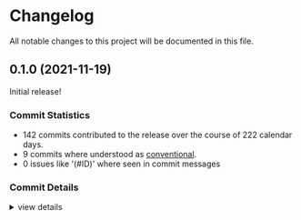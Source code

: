 # Changelog

All notable changes to this project will be documented in this file.

## 0.1.0 (2021-11-19)

Initial release!

### Commit Statistics

<csr-read-only-do-not-edit/>

 - 142 commits contributed to the release over the course of 222 calendar days.
 - 9 commits where understood as [conventional](https://www.conventionalcommits.org).
 - 0 issues like '(#ID)' where seen in commit messages

### Commit Details

<csr-read-only-do-not-edit/>

<details><summary>view details</summary>

 * **Uncategorized**
    - rework proc macros to not generate as many macros ([`38a6439`](https://github.comgit//apertus-open-source-cinema/narui/commit/38a64396b94a5b8e23fdc1d8ab47f14ffcff29b7))
    - refactoring ([`16f0955`](https://github.comgit//apertus-open-source-cinema/narui/commit/16f0955fc104936fc29627c6bb29567e73ebe664))
    - fix stroked rects ([`f62f964`](https://github.comgit//apertus-open-source-cinema/narui/commit/f62f9648833cf0df76ab33de65574ce62b1e44be))
    - integrate external hook count into FragmentStore ([`91d395e`](https://github.comgit//apertus-open-source-cinema/narui/commit/91d395ea042ca5d58aa37c85e6483f284473205a))
    - don't use as_ref for get_args, it seems to be slow ([`a7b84f7`](https://github.comgit//apertus-open-source-cinema/narui/commit/a7b84f72197943e145dcf9e96fba0af3457582f0))
    - use index generated by FragmentStore for new keys in KeyMap ([`ae80e3e`](https://github.comgit//apertus-open-source-cinema/narui/commit/ae80e3ec5f10606c894d954cfb06f38d26f7b4c0))
    - change hook tracking to be stored in PatchedTree ([`133ed26`](https://github.comgit//apertus-open-source-cinema/narui/commit/133ed262de4180993b9c325e4638d9bc3ab091c8))
    - change ergonomics of rect and input ([`0d4c5dc`](https://github.comgit//apertus-open-source-cinema/narui/commit/0d4c5dc333c5fb2fa24d88cbd2342c6d2aecc154))
    - recursively clip clippers with parent ([`a2b65a2`](https://github.comgit//apertus-open-source-cinema/narui/commit/a2b65a255cc9fc369c4bb94d97c56cc46a8c7e19))
    - clippy + fmt ([`43c7710`](https://github.comgit//apertus-open-source-cinema/narui/commit/43c7710aa9b8bb07dd40de75b8b2343ad9f86d28))
    - rework fragments to be stored in a FreeList besides their args ([`4ff7e6d`](https://github.comgit//apertus-open-source-cinema/narui/commit/4ff7e6d1bef469e0517888aa86dc0c1b1a867fbb))
    - cargo fmt ([`4949bec`](https://github.comgit//apertus-open-source-cinema/narui/commit/4949bec91d40fbb597bd40d7e77df6a0c216359f))
    - Add support for clipping ([`c8867dd`](https://github.comgit//apertus-open-source-cinema/narui/commit/c8867dd0bce4633ab487b2125c00d8d16d2521cb))
    - fix logic bugs in PatchedTree::shout ([`61d5e4b`](https://github.comgit//apertus-open-source-cinema/narui/commit/61d5e4b2ee7a3be77400f7d62a767c2bc2b69162))
    - fmt + clippy ([`6b78ddb`](https://github.comgit//apertus-open-source-cinema/narui/commit/6b78ddb7ceb337c4e6c1481fccbbcbc900878307))
    - remove (potentially) existing patch when shouting a value equal to the old one ([`642411d`](https://github.comgit//apertus-open-source-cinema/narui/commit/642411d22c74cf824bbe3ea0f19171b1d290cd79))
    - diff shouted values to old ones ([`9d37313`](https://github.comgit//apertus-open-source-cinema/narui/commit/9d37313dd9ba01e96da4bb4c5d69e1bb1fa7131e))
    - avoid looking up the key twice adding a new arg ([`65854c3`](https://github.comgit//apertus-open-source-cinema/narui/commit/65854c386a8c93d1996370033eb06e08665ac73a))
    - remove custom owning_ref ([`0b96892`](https://github.comgit//apertus-open-source-cinema/narui/commit/0b968921c880e7e8a82ac6c81cc8a72a1eb6e912))
    - only create the key once in rsx_macro ([`1e7ff04`](https://github.comgit//apertus-open-source-cinema/narui/commit/1e7ff04ddde3a11f5e5c436b5188f61ba335bf03))
    - rework PatchedTree to be FreeList based ([`bcc3801`](https://github.comgit//apertus-open-source-cinema/narui/commit/bcc3801a793e6ee106752bab78d921cecf20039f))
    - rework ArgsTree to be FreeList based ([`d8e9ed4`](https://github.comgit//apertus-open-source-cinema/narui/commit/d8e9ed4fa63315772f8c48a5e99749a5b6b0c616))
    - rework VecWithHoles into FreeList, Layouter without Keys ([`afea828`](https://github.comgit//apertus-open-source-cinema/narui/commit/afea828b4e90a404cd1041a3f801d4b2a0ee6bfa))
    - increase number of allowed vertices ([`2772924`](https://github.comgit//apertus-open-source-cinema/narui/commit/2772924fe3d6ecb3f1fc3aedb7050f7b3dc9f18b))
    - implement depth testing, rework stack ([`5eba0e0`](https://github.comgit//apertus-open-source-cinema/narui/commit/5eba0e08724975a5a6525c3c6183553a697df2a2))
    - cargo clippy & cargo fmt ([`cf6fbbf`](https://github.comgit//apertus-open-source-cinema/narui/commit/cf6fbbf906beccd8ec9c3cd63c082c27897af4be))
    - improve error message on key conflicts ([`5f5bb5d`](https://github.comgit//apertus-open-source-cinema/narui/commit/5f5bb5df92cbfd662735efc012c9e2c798b6c2cb))
    - add key_map to CallbackContext ([`64e84c2`](https://github.comgit//apertus-open-source-cinema/narui/commit/64e84c2c6623e0444f53e9a1f8bc695c71e25617))
    - rework debug bounds to compile time option ([`a919db3`](https://github.comgit//apertus-open-source-cinema/narui/commit/a919db3ee8bd2c79fef7eb26c793b3d2eab943fc))
    - fix layout debug ([`5a7c5f9`](https://github.comgit//apertus-open-source-cinema/narui/commit/5a7c5f9bfba58921de0dfb73786f1ffd097262b7))
    - rework lyon renderer ([`5f61394`](https://github.comgit//apertus-open-source-cinema/narui/commit/5f61394e6652d3b57793a0852861c7d489865c13))
    - rework hook storage, leaks memory:( ([`f72badf`](https://github.comgit//apertus-open-source-cinema/narui/commit/f72badf14b48f84fdd6d5a2eaf51fdfebfc080e0))
    - fix removal of nodes ([`59be411`](https://github.comgit//apertus-open-source-cinema/narui/commit/59be411f5ea093ddceeb660c2334f79a1393a140))
    - rework keys mapping slightly ([`1584f55`](https://github.comgit//apertus-open-source-cinema/narui/commit/1584f55ffde91af324b264b658364e483e5b9f1f))
    - store RenderObject beside dyn Layout ([`1bde37d`](https://github.comgit//apertus-open-source-cinema/narui/commit/1bde37d5ee6aa542d2af490d8d5f51d2c383644a))
    - format ([`6f169fe`](https://github.comgit//apertus-open-source-cinema/narui/commit/6f169fe18c9f20facc4acfbd810dab1f40a25cb5))
    - better hashmap based key implementation ([`8101e1b`](https://github.comgit//apertus-open-source-cinema/narui/commit/8101e1b237c3eaf6638c570c8260738e93862e6d))
    - prototype of global key map ([`e1ff2d8`](https://github.comgit//apertus-open-source-cinema/narui/commit/e1ff2d839dc2ffe8d390ff240ea6b7147ea2b76b))
    - add env var for mailbox persent mode ([`7d3e3bf`](https://github.comgit//apertus-open-source-cinema/narui/commit/7d3e3bf8a75cd5fa7c712d2041d7018cdf016264))
    - more clippy ([`7bb8420`](https://github.comgit//apertus-open-source-cinema/narui/commit/7bb842005c4bd3f92f07d2d9fa2cd59cf47a84e7))
    - clippy v2 ([`a8b3e53`](https://github.comgit//apertus-open-source-cinema/narui/commit/a8b3e53cf3b67329743325b003a423cdb71f4ebc))
    - cargo fmt ([`2cb1eb0`](https://github.comgit//apertus-open-source-cinema/narui/commit/2cb1eb0f29b37e847c8740a21a8d2df7286a6b1f))
    - compress keys even further ([`e0e500b`](https://github.comgit//apertus-open-source-cinema/narui/commit/e0e500b7cd86c5c7c5dfce2a3423155c5f841850))
    - optimize the renderers ([`12f2fd7`](https://github.comgit//apertus-open-source-cinema/narui/commit/12f2fd77912e5e30ad640b7f2e7aaf9e31e0425f))
    - misc cleanup ([`62138dc`](https://github.comgit//apertus-open-source-cinema/narui/commit/62138dcaaab2d9ff0d70dc7dfbbd42c06838d73b))
    - optimize keys ([`8972a69`](https://github.comgit//apertus-open-source-cinema/narui/commit/8972a69de77ed7837d849c7c029910eab3486c56))
    - improve partial relayout ([`2bf62e3`](https://github.comgit//apertus-open-source-cinema/narui/commit/2bf62e30b15ff102e1679dd3fa1c533ca2e09d01))
    - add effect and thread hook ([`bbef1eb`](https://github.comgit//apertus-open-source-cinema/narui/commit/bbef1eb758784ff7f865370f866d8bf66276d5e1))
    - continue integration, first simple widgets are working ([`cf4d8da`](https://github.comgit//apertus-open-source-cinema/narui/commit/cf4d8dae7f1c558d495ca03c62e1054a7163f0d3))
    - start narui integration ([`dae0dbc`](https://github.comgit//apertus-open-source-cinema/narui/commit/dae0dbcdb62e2000c400fb4f7733b6b68b2672b4))
    - request required extensions ([`f09ff6c`](https://github.comgit//apertus-open-source-cinema/narui/commit/f09ff6c123e4ab579ec83752012979a9b9271515))
    - cargo fmt ([`1821569`](https://github.comgit//apertus-open-source-cinema/narui/commit/1821569ad664bdcb2ae15a0a079afc385b2ac19c))
    - text widget: take IntoString instead of String ([`e45c4ae`](https://github.comgit//apertus-open-source-cinema/narui/commit/e45c4ae7bf59851a984b6bd9125188c2bd8ccc96))
    - fix api & rendering bugs ([`06629d8`](https://github.comgit//apertus-open-source-cinema/narui/commit/06629d863aefaf6cbc0c2dd9f742ac1d40646e16))
    - improve thread & effectc hook ([`86cd79e`](https://github.comgit//apertus-open-source-cinema/narui/commit/86cd79e16ed3462f6d20ff38884d485e5540082b))
    - add panic when two children have the same key ([`ca6b7df`](https://github.comgit//apertus-open-source-cinema/narui/commit/ca6b7df02194e2a2533104fd640595917e3fba38))
    - dont override explicitly set styles ([`aa010a7`](https://github.comgit//apertus-open-source-cinema/narui/commit/aa010a7f19207602ee55a775354d70dac0dfaab5))
    - use environment variable for debug bounds ([`434f790`](https://github.comgit//apertus-open-source-cinema/narui/commit/434f790596cc1511ae26bfa96d0e6c70eea88b02))
    - generate a mod for each widget ([`f1b4500`](https://github.comgit//apertus-open-source-cinema/narui/commit/f1b4500ff04241357304cfe95101d08ef8a7cbb7))
    - fix examples ([`ce77f27`](https://github.comgit//apertus-open-source-cinema/narui/commit/ce77f272a45bfc3c668eff3099899e22088abaea))
    - raw_renderer: add nescescary layout information ([`aaf74ad`](https://github.comgit//apertus-open-source-cinema/narui/commit/aaf74ad322005e83eedab1df649e7ecbf2ee5f04))
    - enrich styles api ([`0f34c68`](https://github.comgit//apertus-open-source-cinema/narui/commit/0f34c68dfe508c5cadc4df31d559adb5c105bfbd))
    - Vec2: implement scalar mul div add sub ([`ed20e6a`](https://github.comgit//apertus-open-source-cinema/narui/commit/ed20e6ae75e60a29c26d1c25d60f8a0ea7df1965))
    - fix colors of text and shape ([`f216dde`](https://github.comgit//apertus-open-source-cinema/narui/commit/f216dde9e00cab2ed34b4b8e253fa45dd32a7aa4))
    - more node_graph work ([`0a50a86`](https://github.comgit//apertus-open-source-cinema/narui/commit/0a50a869bcc2ccfa8e75d335fb633c9bf02eb64c))
    - change object model ([`6bc6753`](https://github.comgit//apertus-open-source-cinema/narui/commit/6bc6753ff3182c1699ed088d46eb935e0b42d9d2))
    - improve debug printing for Fragment ([`9555c17`](https://github.comgit//apertus-open-source-cinema/narui/commit/9555c1719c3905708c11621c7fad2c89444f94d5))
    - add fragment widget ([`bd55e5c`](https://github.comgit//apertus-open-source-cinema/narui/commit/bd55e5cfbb7086dbb7af9dd7e2ace8792fa72ad1))
    - add measure hooks ([`e9b698c`](https://github.comgit//apertus-open-source-cinema/narui/commit/e9b698cd3823a13bacf0c2942fa9eb57548d1c58))
    - improve macros ([`6ab607e`](https://github.comgit//apertus-open-source-cinema/narui/commit/6ab607e9997cce7c4c869fbcfafa1aeea41a9a26))
    - add last layout result to context ([`b41314f`](https://github.comgit//apertus-open-source-cinema/narui/commit/b41314f96e0664211d548211531b614a147c3e5a))
    - lyon renderer: dont store path_gen in context ([`e80d72f`](https://github.comgit//apertus-open-source-cinema/narui/commit/e80d72f755da17c57af61e9e36777a14e9510176))
    - fix build on stable rust ([`d129bd5`](https://github.comgit//apertus-open-source-cinema/narui/commit/d129bd57c696d08b9aae2b719ca1b9c16baf9c26))
    - improve style ergonomics ([`8c11f07`](https://github.comgit//apertus-open-source-cinema/narui/commit/8c11f07886d56f843f34ca175aa582ab625dce51))
    - introduce util package ([`951f802`](https://github.comgit//apertus-open-source-cinema/narui/commit/951f802341a901e51dc4ffe3b81997333d4e96d1))
    - fix & rename collect_fragment ([`acbc33d`](https://github.comgit//apertus-open-source-cinema/narui/commit/acbc33d1b74cc129067d3b251ca3b1b17fbb3ad7))
    - add after frame callback ([`2c5be7d`](https://github.comgit//apertus-open-source-cinema/narui/commit/2c5be7d67b7c6e23aa998068dc0a52c5086805f7))
    - cleanup ([`d6b1025`](https://github.comgit//apertus-open-source-cinema/narui/commit/d6b1025635868e84979cde39c5ff82f90ac0523b))
    - cargo clippy & cargo fmt ([`3d594b9`](https://github.comgit//apertus-open-source-cinema/narui/commit/3d594b9161c631534dda7d128f9ba3902a504b7f))
    - use vulkan context from narui ([`fd5b5c8`](https://github.comgit//apertus-open-source-cinema/narui/commit/fd5b5c820a1437e0450dd5c27a25da37d245853d))
    - cargo clippy ([`0d25f6b`](https://github.comgit//apertus-open-source-cinema/narui/commit/0d25f6b56fdb1d1cc978ed7fb9eaeb7311a3a6f0))
    - TreeFilter.update() was never called ([`1a15278`](https://github.comgit//apertus-open-source-cinema/narui/commit/1a15278b40eb64d28cb72f762fcada44d7101e5c))
    - cargo fmt ([`eb1ca7a`](https://github.comgit//apertus-open-source-cinema/narui/commit/eb1ca7aa439559a8b066e3df9af23c659680f64a))
    - cleanup ([`fcd45f2`](https://github.comgit//apertus-open-source-cinema/narui/commit/fcd45f299a39ca1729b4683dff3eaae53e4eff1c))
    - Fix delta eval bug ([`71537fa`](https://github.comgit//apertus-open-source-cinema/narui/commit/71537fa0b9aade0a83e2382736a5d978df7efe97))
    - introduce type alias for RenderFnInner ([`d30cee9`](https://github.comgit//apertus-open-source-cinema/narui/commit/d30cee9f4fba85d041b7e75b4b5c1e0a2e2c93df))
    - Improve formatting of Key ([`f167fd1`](https://github.comgit//apertus-open-source-cinema/narui/commit/f167fd15fd717f4bd1d3a8899cb826f6e424d9c4))
    - Clarify KeyPart choice for sub widgets ([`16c6bbc`](https://github.comgit//apertus-open-source-cinema/narui/commit/16c6bbcb3118e39ec2f7dba85abb8cc55c561ada))
    - Optimize Vulkan drawing sequence for input latency ([`87a0439`](https://github.comgit//apertus-open-source-cinema/narui/commit/87a0439e9dbfe8756d5ab57f54fb37939fe47987))
    - bump vulkano + winit version ([`13e496c`](https://github.comgit//apertus-open-source-cinema/narui/commit/13e496c07b9b2a128f874758e7f3001b4db89abe))
    - implement effects with cleanup & thread spawning ([`2e0d991`](https://github.comgit//apertus-open-source-cinema/narui/commit/2e0d9914cf7bc2457eb14d00d2695112abe0a9b7))
    - improve output latency & input handling ([`51423d8`](https://github.comgit//apertus-open-source-cinema/narui/commit/51423d80a40a207603efd2edde67da31a67e0bcb))
    - change KeyPart syntax ([`55e0d4a`](https://github.comgit//apertus-open-source-cinema/narui/commit/55e0d4a9a4f90084105675f73bd2e58f797be883))
    - remove unneeded dependencies ([`8b6e60b`](https://github.comgit//apertus-open-source-cinema/narui/commit/8b6e60bf8081ad6a0a840c64f8ea454adb5cd3cf))
    - add better rerender-when-needed logic ([`9b6a855`](https://github.comgit//apertus-open-source-cinema/narui/commit/9b6a855174fd526ce2a6a08ad96e1ad12679ee3d))
    - only re-render when needed (is this really what we want?) ([`4a43b13`](https://github.comgit//apertus-open-source-cinema/narui/commit/4a43b13ec092775c23d3b8b27b8aa0e2af8915cc))
    - dont invoke stretch if nothing has changed ([`eaff7fb`](https://github.comgit//apertus-open-source-cinema/narui/commit/eaff7fbf130f494b31080f593f4fe5b2b1919c45))
    - clippy ([`e8f5344`](https://github.comgit//apertus-open-source-cinema/narui/commit/e8f5344a2fbf2add7bc607bd4b2b70f41b2caf71))
    - fix wrong context key for arg evaluation bug ([`8cff8ca`](https://github.comgit//apertus-open-source-cinema/narui/commit/8cff8ca72db81e0a72365fcc2d0bc2783b59f7e6))
    - performance optimizations ([`0231ec8`](https://github.comgit//apertus-open-source-cinema/narui/commit/0231ec861f5ba4fc1035e094f1355e471869495f))
    - fix partial rebuild ([`7df2eb5`](https://github.comgit//apertus-open-source-cinema/narui/commit/7df2eb5923c35cc7b38c1acbec3d3c2c47869cd4))
    - fix examples ([`1ed9003`](https://github.comgit//apertus-open-source-cinema/narui/commit/1ed9003d8f80fa69072ee18805dc0b13a9ba4415))
    - move examples to examples folder ([`2806c9c`](https://github.comgit//apertus-open-source-cinema/narui/commit/2806c9c7a1ab4927c3cdc52abd35f33fa0a7e16b))
    - implement stroke rendering ([`8112f0e`](https://github.comgit//apertus-open-source-cinema/narui/commit/8112f0eba191da8a95b20217baaeb89e3877cd8e))
    - implement better input handling again ([`454010a`](https://github.comgit//apertus-open-source-cinema/narui/commit/454010aee30660bc08dbf95ce5c8b9b406c3c4fb))
    - more clippy; restructure Vec2 conversions ([`cab283e`](https://github.comgit//apertus-open-source-cinema/narui/commit/cab283ed8d43114a196bec7f10ef932d4ea7289f))
    - cargo fix + cargo fmt ([`2c24877`](https://github.comgit//apertus-open-source-cinema/narui/commit/2c24877a2d0d10827578689c4023816b63f1f53a))
    - rename Widget struct to Fragment ([`5783261`](https://github.comgit//apertus-open-source-cinema/narui/commit/57832618d6b2eaf76bf141772bbbc8112e9b9084))
    - rename & move narui_derive to narui_macros; add key to PositionedRenderObject ([`4d0141f`](https://github.comgit//apertus-open-source-cinema/narui/commit/4d0141f41f5668a7064eb685343df203912609b5))
    - working version ([`25a9fd6`](https://github.comgit//apertus-open-source-cinema/narui/commit/25a9fd6594457365daab253659c80abaaa7295a1))
    - compiling form ([`5704659`](https://github.comgit//apertus-open-source-cinema/narui/commit/5704659db5a73ff50520254769ee76992c4e6aa3))
    - before error fixing ([`2e640b3`](https://github.comgit//apertus-open-source-cinema/narui/commit/2e640b3e916e720ca322dd5d807cbbf52732682d))
    - before restructuring ([`0517ff0`](https://github.comgit//apertus-open-source-cinema/narui/commit/0517ff0584432363c16ad3320567afd03ad4ff9c))
    - add almost working partial update ([`932a776`](https://github.comgit//apertus-open-source-cinema/narui/commit/932a77678f45956349e1b9ef67359209c083e958))
    - add non working delta evaluation (currently it never reevaluates) ([`c1395e3`](https://github.comgit//apertus-open-source-cinema/narui/commit/c1395e3e1a15937e63e6292b7669d1075f2c00fa))
    - implement working change detection for widget arguments ([`598a70b`](https://github.comgit//apertus-open-source-cinema/narui/commit/598a70bdaae9f4a79ad2bdc5e1d1e2dbe6ae608b))
    - non working hash based foo ([`4934762`](https://github.comgit//apertus-open-source-cinema/narui/commit/4934762b73f954df02653567c068fb67db445275))
    - prepare for partial updates ([`713c6f9`](https://github.comgit//apertus-open-source-cinema/narui/commit/713c6f95c38cba69fe647ef0d4831096a149642d))
    - restructure key to enum ([`707786c`](https://github.comgit//apertus-open-source-cinema/narui/commit/707786ca97e577deff8c20693cb157b77f0ed621))
    - fix logic bug ([`b9b05bf`](https://github.comgit//apertus-open-source-cinema/narui/commit/b9b05bf3321fb9dc4542113bd1cfaada55bbec58))
    - big performance improvement by using jemalloc ([`8b3fb8a`](https://github.comgit//apertus-open-source-cinema/narui/commit/8b3fb8a10915327befe0a7ea163f5289288fdef4))
    - performance optimizations; lyon caching ([`3cbeba7`](https://github.comgit//apertus-open-source-cinema/narui/commit/3cbeba748d61145fbcd1893c6a8e010a08547094))
    - small performance improvements with incremental re-layout ([`07af869`](https://github.comgit//apertus-open-source-cinema/narui/commit/07af869cd2dae396783faa8fcb17ef22ad335743))
    - sane reference counting and nice introspectable widget tree ([`148556d`](https://github.comgit//apertus-open-source-cinema/narui/commit/148556d63bc046e1755ef83b94d81483fbdb4f07))
    - add more reference counting in preparation of partioal updates ([`7b6f1a0`](https://github.comgit//apertus-open-source-cinema/narui/commit/7b6f1a0b5456590daebc1f3a74ec7e76057348a7))
    - fix state management; fix font rendering; improve slider ([`48bd896`](https://github.comgit//apertus-open-source-cinema/narui/commit/48bd8963dff8e28dc3cea17b33f4a864f3f1fcb1))
    - add basic slider ([`b82d728`](https://github.comgit//apertus-open-source-cinema/narui/commit/b82d728603b30551ef2f98e46ef8a309ebe28760))
    - more input handling; add counter demo ([`98a4edd`](https://github.comgit//apertus-open-source-cinema/narui/commit/98a4edd11bea4d9d3f8211437696a49c4ccb57a0))
    - add basic input handling ([`6f2a811`](https://github.comgit//apertus-open-source-cinema/narui/commit/6f2a811a7c9ce902a4479b5dcf4a6286fddd0d21))
    - some layouting reconsideration ([`1e67ca4`](https://github.comgit//apertus-open-source-cinema/narui/commit/1e67ca4df9e08472448ad3f33af0f554af9fe0f1))
    - add initial working font rendering ([`f645dfe`](https://github.comgit//apertus-open-source-cinema/narui/commit/f645dfecb13de59d6615bcd06673feecf6f8bf7d))
    - add first test rendering prototype does not work (picks wrong texture region for display) ([`712f8b1`](https://github.comgit//apertus-open-source-cinema/narui/commit/712f8b162adbc209e1cede95c4a02c01946455b8))
    - add color support; reevaluate rsx for every frame ([`9e56569`](https://github.comgit//apertus-open-source-cinema/narui/commit/9e5656922be204821ad38661d0a634161f1e4d3e))
    - split narui_derive into multiple files ([`54ea578`](https://github.comgit//apertus-open-source-cinema/narui/commit/54ea5789164bc705bf7ee8e8e8f191e5d82bbe59))
    - fix layout fuckup ([`6757b45`](https://github.comgit//apertus-open-source-cinema/narui/commit/6757b457578446366b58caf792bb2a5a295dc4da))
    - initial renderer prototype ([`57b50de`](https://github.comgit//apertus-open-source-cinema/narui/commit/57b50de2db034ae8b92bea4fd1689b3f2f7b9989))
    - fix warnings ([`e71eb8c`](https://github.comgit//apertus-open-source-cinema/narui/commit/e71eb8c8debf948541d0ad3e5bf0cb6d0e72417d))
    - tweak ergonomics ([`bb0d5c5`](https://github.comgit//apertus-open-source-cinema/narui/commit/bb0d5c5f06d047bc5c4cd49280a0cbcae5932fbc))
    - first layouting prototype ([`a3e053e`](https://github.comgit//apertus-open-source-cinema/narui/commit/a3e053e588c9ddb47650bc61b37431a74daa2cac))
    - first prototype of hooks api ([`69ffce5`](https://github.comgit//apertus-open-source-cinema/narui/commit/69ffce5b5f3c28a98dfaa8570c982ad2173e3c07))
    - wip wiered macro fail ([`bc94461`](https://github.comgit//apertus-open-source-cinema/narui/commit/bc94461c03f3dc58574ac883a2131f5fd8b444a6))
    - prototyping of macros for react like ergonomics ([`d4d4bde`](https://github.comgit//apertus-open-source-cinema/narui/commit/d4d4bdeee7bef9080cedd324a647ee5efbb7b781))
</details>

